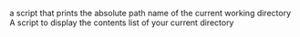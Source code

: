 a script that prints the absolute path name of the current working directory A script to display the contents list of your current directory

